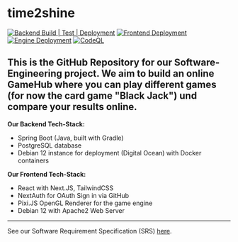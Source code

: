 # time2shine
[![Backend Build | Test | Deployment](https://github.com/SE-TINF22B6/time2shine/actions/workflows/backend-pipeline.yml/badge.svg)](https://github.com/SE-TINF22B6/time2shine/actions/workflows/backend-pipeline.yml)
[![Frontend Deployment](https://github.com/SE-TINF22B6/time2shine/actions/workflows/frontend-pipeline.yml/badge.svg)](https://github.com/SE-TINF22B6/time2shine/actions/workflows/frontend-pipeline.yml)
[![Engine Deployment](https://github.com/SE-TINF22B6/time2shine/actions/workflows/engine-pipeline.yml/badge.svg)](https://github.com/SE-TINF22B6/time2shine/actions/workflows/engine-pipeline.yml)
[![CodeQL](https://github.com/SE-TINF22B6/time2shine/actions/workflows/github-code-scanning/codeql/badge.svg)](https://github.com/SE-TINF22B6/time2shine/actions/workflows/github-code-scanning/codeql)

This is the GitHub Repository for our Software-Engineering project. We aim to build an online GameHub where you can play different games (for now the card game "Black Jack") und compare your results online.
---
**Our Backend Tech-Stack:**
 - Spring Boot (Java, built with Gradle)
 - PostgreSQL database
 - Debian 12 instance for deployment (Digital Ocean) with Docker containers

**Our Frontend Tech-Stack:**
 - React with Next.JS, TailwindCSS
 - NextAuth for OAuth Sign in via GitHub
 - Pixi.JS OpenGL Renderer for the game engine
 - Debian 12 with Apache2 Web Server

---

See our Software Requirement Specification (SRS) [here](https://github.com/SE-TINF22B6/time2shine/blob/main/Documentation/srs.md).
